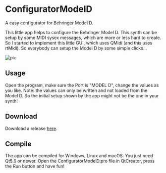 # ConfiguratorModelD
A easy configurator for Behringer Model D.

This little app helps to configure the Behringer Model D. This synth can be setup by some MIDI sysex messages, which are more or less hard to create. So I started to implement this little GUI, which uses QMidi (and this uses rtMidi). So everybody can setup the Model D by some simple clicks...

![pic](https://image.ibb.co/dYa6dm/Bildschirmfoto.png)

## Usage
Open the program, make sure the Port is "MODEL D", change the values as you like. Note: the values can only be written and not loaded from the Model D. So the initial setup shown by the app might not be the one in your synth!

## Download
Download a release [here](https://github.com/masc4ii/ConfiguratorModelD/releases).

## Compile
The app can be compiled for Windows, Linux and macOS. You just need Qt5.6 or newer. Open the ConfiguratorModelD.pro file in QtCreator, press the Run button and have fun!
